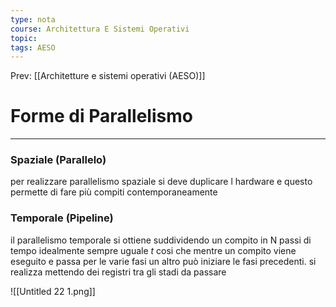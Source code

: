 ```yaml
---
type: nota
course: Architettura E Sistemi Operativi
topic: 
tags: AESO
---
```


Prev: [[Architetture e sistemi operativi (AESO)]]

# Forme di Parallelismo
---
### Spaziale (Parallelo)

per realizzare parallelismo spaziale si deve duplicare l hardware e questo permette di fare più compiti contemporaneamente

### Temporale (Pipeline)

il parallelismo temporale si ottiene suddividendo un compito in N passi di tempo idealmente sempre uguale $t$ cosi che mentre un compito viene eseguito e passa per le varie fasi un altro può iniziare le fasi precedenti. si realizza mettendo dei registri tra gli stadi da passare

![[Untitled 22 1.png]]
